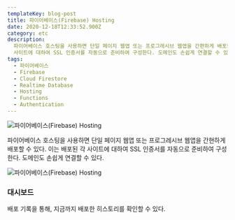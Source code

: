 ```yaml
---
templateKey: blog-post
title: 파이어베이스(Firebase) Hosting
date: 2020-12-18T12:33:52.900Z
category: etc
description:
  파이어베이스 호스팅을 사용하면 단일 페이지 웹앱 또는 프로그레시브 웹앱을 간편하게 배포할 수 있다. 이는 배포된 각
  사이트에 대하여 SSL 인증서를 자동으로 준비하여 구성한다. 도메인도 손쉽게 연결할 수 있다.
tags:
  - 파이어베이스
  - Firebase
  - Cloud Firestore
  - Realtime Database
  - Hosting
  - Functions
  - Authentication
---
```


![파이어베이스(Firebase) Hosting](/assets/logo-standard.png "파이어베이스(Firebase) Hosting")

파이어베이스 호스팅을 사용하면 단일 페이지 웹앱 또는 프로그레시브 웹앱을 간현하게 배포할 수 있다. 이는 배포된 각 사이트에 대하여 SSL 인증서를 자동으로 준비하여 구성한다. 도메인도 손쉽게 연결할 수 있다.

![파이어베이스(Firebase) Hosting](/assets/chatbot_–_firebase_console_hosting.jpg "파이어베이스(Firebase) Hosting")

### 대시보드

배포 기록을 통해, 지금까지 배포한 히스토리를 확인할 수 있다.
